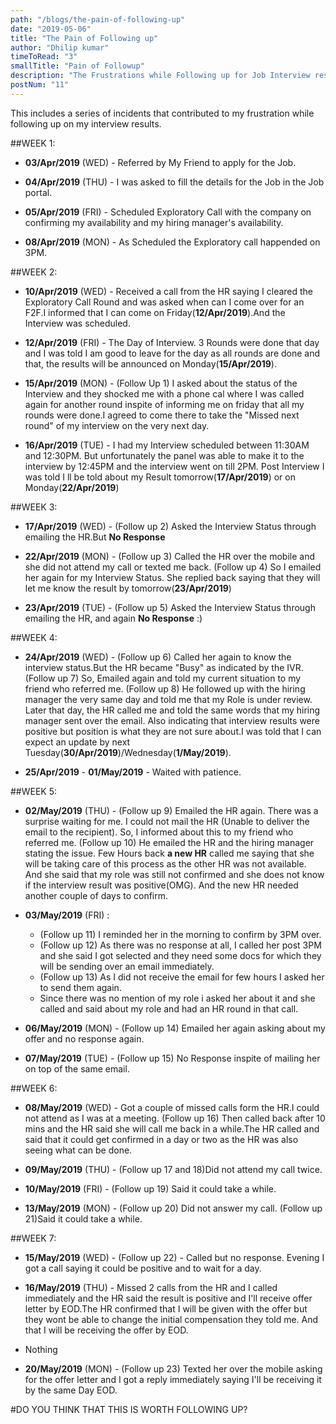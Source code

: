 ```yaml
---
path: "/blogs/the-pain-of-following-up"
date: "2019-05-06"
title: "The Pain of Following up"
author: "Dhilip kumar"
timeToRead: "3"
smallTitle: "Pain of Followup"
description: "The Frustrations while Following up for Job Interview results"
postNum: "11"
---
```


This includes a series of incidents that contributed to my frustration while following up on my interview results.

##WEEK 1:

- **03/Apr/2019** (WED)  - Referred by My Friend to apply for the Job.

- **04/Apr/2019** (THU)  - I was asked to fill the details for the Job in the Job portal.

- **05/Apr/2019** (FRI)  - Scheduled Exploratory Call with the company on confirming my availability and my hiring manager's availability.

- **08/Apr/2019** (MON)  - As Scheduled the Exploratory call happended on 3PM.

##WEEK 2:

- **10/Apr/2019** (WED)  - Received a call from the HR saying I cleared the Exploratory Call Round and was asked when can I come over for an F2F.I informed that I can come on Friday(**12/Apr/2019**).And the Interview was scheduled.

- **12/Apr/2019** (FRI)  - The Day of Interview. 3 Rounds were done that day and I was told I am good to leave for the day as all rounds are done and that, the results will be announced on Monday(**15/Apr/2019**).

- **15/Apr/2019** (MON)  - (Follow Up 1) I asked about the status of the Interview and they shocked me with a phone cal where I was called again for another round inspite of informing me on friday that all my rounds were done.I agreed to come there to take the "Missed next round" of my interview on the very next day.

- **16/Apr/2019** (TUE)  - I had my Interview scheduled between 11:30AM and 12:30PM. But unfortunately the panel was able to make it to the interview by 12:45PM and the interview went on till 2PM. Post Interview I was told I ll be told about my Result tomorrow(**17/Apr/2019**) or on Monday(**22/Apr/2019**)

##WEEK 3:

- **17/Apr/2019** (WED)  - (Follow up 2) Asked the Interview Status through emailing the HR.But **No Response**

- **22/Apr/2019** (MON)  - (Follow up 3) Called the HR over the mobile and she did not attend my call or texted me back. (Follow up 4)  So I emailed her again for my Interview Status. She replied back saying that they will let me know the result by tomorrow(**23/Apr/2019**)

- **23/Apr/2019** (TUE)  - (Follow up 5) Asked the Interview Status through emailing the HR, and again **No Response** :)

##WEEK 4:

- **24/Apr/2019** (WED) - (Follow up 6) Called her again to know the interview status.But the HR became "Busy" as indicated by the IVR. (Follow up 7) So, Emailed again and told my current situation to my friend who referred me.  (Follow up 8) He followed up with the hiring manager the very same day and told me that my Role is under review. Later that day, the HR called me and told the same words that my hiring manager sent over the email. Also indicating that interview results were positive but position is what they are not sure about.I was told that I can expect an update by next Tuesday(**30/Apr/2019**)/Wednesday(**1/May/2019**).

- **25/Apr/2019** - **01/May/2019** - Waited with patience.

##WEEK 5:

- **02/May/2019** (THU) -  (Follow up 9) Emailed the HR again. There was a surprise waiting for me. I could not mail the HR (Unable to deliver the email to the recipient). So, I informed about this to my friend who referred me. (Follow up 10) He emailed the HR and the hiring manager stating the issue. Few Hours back **a new HR** called me saying that she will be taking care of this process as the other HR was not available. And she said that my role was still not confirmed and she does not know if the interview result was positive(OMG). And the new HR needed another couple of days to confirm.

- **03/May/2019** (FRI) :
  * (Follow up 11) I reminded her in the morning to confirm by 3PM over.
  * (Follow up 12) As there was no response at all, I called her post 3PM and she said I got selected and they need some docs for which they will be sending over an email immediately.
  * (Follow up 13) As I did not receive the email for few hours I asked her to send them again.
  * Since there was no mention of my role i asked her about it and she called and said about my role and had an HR round in that call.

- **06/May/2019** (MON) -  (Follow up 14) Emailed her again asking about my offer and no response again.

- **07/May/2019** (TUE) -  (Follow up 15) No Response inspite of mailing her on top of the same email.

##WEEK 6:

- **08/May/2019** (WED) -  Got a couple of missed calls form the HR.I could not attend as I was at a meeting. (Follow up 16) Then called back after 10 mins and the HR said she will call me back in a while.The HR called and said that it could get confirmed in a day or two as the HR was also seeing what can be done.

- **09/May/2019** (THU) - (Follow up 17 and 18)Did not attend my call twice.

- **10/May/2019** (FRI) - (Follow up 19) Said it could take a while.

- **13/May/2019** (MON) - (Follow up 20) Did not answer my call. (Follow up 21)Said it could take a while.

##WEEK 7:

- **15/May/2019** (WED) -  (Follow up 22) - Called but no response. Evening I got a call saying it could be positive and to wait for a day.

- **16/May/2019** (THU) - Missed 2 calls from the HR and I called immediately and the HR said the result is positive and I'll receive offer letter by EOD.The HR confirmed that I will be given with the offer but they wont be able to change the initial compensation they told me. And that I will be receiving the offer by EOD.

- Nothing

- **20/May/2019** (MON) - (Follow up 23) Texted her over the mobile asking for the offer letter and I got a reply immediately saying I'll be receiving it by the same Day EOD.


#DO YOU THINK THAT THIS IS WORTH FOLLOWING UP?
